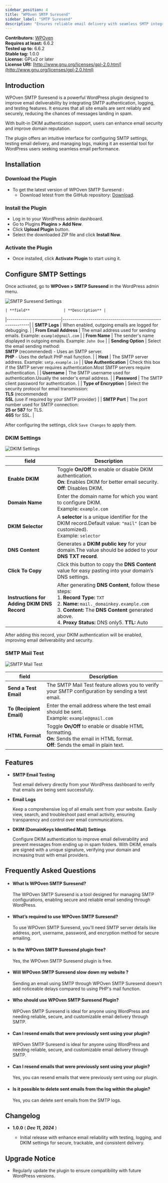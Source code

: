 ```yaml
---
sidebar_position: 4
title: "WPOven SMTP Suresend"
sidebar_label: "SMTP Suresend"
description: "Ensures reliable email delivery with seamless SMTP integration."
---
```


**Contributors:** [WPOven](https://www.wpoven.com/)  
**Requires at least:** 6.6.2  
**Tested up to:** 6.6.2  
**Stable tag:** 1.0.0  
**License:** GPLv2 or later  
**License URI:** [http://www.gnu.org/licenses/gpl-2.0.html](http://www.gnu.org/licenses/gpl-2.0.html)

## Introduction

WPOven SMTP Suresend is a powerful WordPress plugin designed to improve email deliverability by integrating SMTP authentication, logging, and testing features. It ensures that all site emails are sent reliably and securely, reducing the chances of messages landing in spam. 

With built-in DKIM authentication support, users can enhance email security and improve domain reputation. 

The plugin offers an intuitive interface for configuring SMTP settings, testing email delivery, and managing logs, making it an essential tool for WordPress users seeking seamless email performance.

## Installation

### Download the Plugin

- To get the latest version of WPOven SMTP Suresend :
  - Download letest from the GitHub repository: [Download](https://github.com/baseapp/wpoven_suresend/releases).

### Install the Plugin

- Log in to your WordPress admin dashboard.
- Go to Plugins **Plugins > Add New**.
- Click **Upload Plugin** button.
- Select the downloaded ZIP file and click **Install Now**.

### Activate the Plugin

- Once installed, click **Activate Plugin** to start using it.

## Configure SMTP Settings

Once activated, go to **WPOven > SMTP Suresend** in the WordPress admin menu.

![SMTP Suresend Settings](./img/smtp-suresend/smtp-settings.png)

<!-- 
- **SMTP Logs**

  - When enabled, outgoing emails are logged for debugging.

- **From Email Address**

  - The email address used for sending emails.
    - Example: `example@gmail.com`

- **From Name**

  - The sender's name displayed in outgoing emails.
    - Example: `John Doe`

- **Sending Option**

  - Select the email sending method:
    - **SMTP** (recommended) - Uses an SMTP server.
    - **PHP** - Uses the default PHP mail function.

- **Host**

  - The SMTP server address.
    - Example: `smtp.example.io`

- **Use Authentication**

  - Check this box if the SMTP server requires authentication.
  - Most SMTP servers require authentication.

- **Username**

  - The SMTP username used for authentication.
  - Usually the sender's email address.

- **Password**

  - The SMTP client password for authentication.

- **Type of Encryption**

  - Select the security protocol for email transmission:
    - **TLS** (recommended)
    - **SSL** (use if required by your SMTP provider)

- **SMTP Port**

  - The port number used for SMTP connection:
    - **25 or 587** for TLS.
    - **465** for SSL. -->

    | **field**               | **Description** |
|---------------------------|-------------------------------------------------------------|
| **SMTP Logs**             | When enabled, outgoing emails are logged for debugging.    |
| **From Email Address**    | The email address used for sending emails. Example: `example@gmail.com` |
| **From Name**             | The sender's name displayed in outgoing emails. Example: `John Doe` |
| **Sending Option**        | Select the email sending method:<br />**SMTP** (recommended) - Uses an SMTP server.<br />**PHP** - Uses the default PHP mail function. |
| **Host**                  | The SMTP server address. Example: `smtp.example.io` |
| **Use Authentication**    | Check this box if the SMTP server requires authentication.Most SMTP servers require authentication. |
| **Username**              | The SMTP username used for authentication.Usually the sender's email address. |
| **Password**              | The SMTP client password for authentication. |
| **Type of Encryption**    | Select the security protocol for email transmission:<br />**TLS** (recommended)<br />**SSL** (use if required by your SMTP provider) |
| **SMTP Port**             | The port number used for SMTP connection:<br />**25 or 587** for TLS.<br />**465** for SSL. |

  After configuring the settings, click `Save Changes` to apply them.


### DKIM Settings

![DKIM Settings](./img/smtp-suresend/dkim.png)

<!-- - **Enable DKIM**

  - Toggle **On/Off** to enable or disable DKIM authentication.
    - **On**: Enables DKIM for better email security and authentication.
    - **Off**: Disables DKIM.

- **Domain Name**

  - Enter the domain name for which you want to configure DKIM.
    - Example: `example.com`

- **DKIM Selector**

  - A **selector** is a unique identifier for the DKIM record.
  - The default value is **"mail"**, but you can set a custom value.
    - Example: `selector`

- **DNS Content**

  - This field generates a DKIM public key for your domain.
  - The generated value should be added to your **DNS TXT record**.

- **Click To Copy**

  - Click this button to copy the **DNS Content** value.
  - This makes it easier to paste into your domain’s DNS settings.

- **Instructions for Adding DKIM DNS Record**
  - Once you generate the **DNS Content**, follow these steps:

    1. **Record Type:** `TXT`
    2. **Name:** `mail._domainkey.example.com`
    3. **Content:** The **DNS Content** generated above.
    4. **Proxy Status:** DNS only
    5. **TTL:** Auto -->

| **field**                 | **Description** |
|-----------------------------|----------------------------------------------------------------------------------------|
| **Enable DKIM**             | Toggle **On/Off** to enable or disable DKIM authentication.<br />**On**: Enables DKIM for better email security.<br />**Off**: Disables DKIM. |
| **Domain Name**             | Enter the domain name for which you want to configure DKIM.<br />Example: `example.com` |
| **DKIM Selector**           | A **selector** is a unique identifier for the DKIM record.Default value: `"mail"` (can be customized).<br />Example: `selector` |
| **DNS Content**             | Generates a **DKIM public key** for your domain.The value should be added to your **DNS TXT record**. |
| **Click To Copy**           | Click this button to copy the **DNS Content** value for easy pasting into your domain’s DNS settings. |
| **Instructions for Adding DKIM DNS Record** | After generating **DNS Content**, follow these <br /> steps:<br />1. **Record Type:** `TXT`<br />2. **Name:** `mail._domainkey.example.com`<br />3. **Content:** The **DNS Content** generated above.<br />4. **Proxy Status:** DNS only5. **TTL:** Auto |

  After adding this record, your DKIM authentication will be enabled, improving email deliverability and security.

### SMTP Mail Test

![SMTP Mail Test](./img/smtp-suresend/mail-test.png)

<!-- - **Send a Test Email**

  - The SMTP Mail Test feature allows you to verify your SMTP configuration by sending a test email.

- **To (Recipient Email)**

  - Enter the email address where the test email should be sent.
    - Example: `example@gmail.com`

- **HTML Format**

  - Toggle **On/Off** to enable or disable HTML formatting.
    - **On**: Sends the email in HTML format.
    - **Off**: Sends the email in plain text. -->

| **field**            | **Description** |
|------------------------|-------------------------------------------------------------|
| **Send a Test Email**  | The SMTP Mail Test feature allows you to verify your SMTP configuration by sending a test email. |
| **To (Recipient Email)** | Enter the email address where the test email should be sent.<br />Example: `example@gmail.com` |
| **HTML Format**        | Toggle **On/Off** to enable or disable HTML formatting.<br />**On**: Sends the email in HTML format.<br />**Off**: Sends the email in plain text. |

## Features

- **SMTP Email Testing**

  Test email delivery directly from your WordPress dashboard to verify that emails are being sent successfully.

- **Email Logs**

  Keep a comprehensive log of all emails sent from your website. Easily view, search, and troubleshoot past email activity, ensuring transparency and control over email communications.

- **DKIM (DomainKeys Identified Mail) Settings**

  Configure DKIM authentication to improve email deliverability and prevent messages from ending up in spam folders. With DKIM, emails are signed with a unique signature, verifying your domain and increasing trust with email providers.

## Frequently Asked Questions

- #### What Is WPOven SMTP Suresend?

  The WPOven SMTP Suresend is a tool designed for managing SMTP configurations, enabling secure and reliable email sending through WordPress.

- #### What’s required to use WPOven SMTP Suresend?

  To use WPOven SMTP Suresend, you'll need SMTP server details like address, port, username, password, and encryption method for secure emailing.

- #### Is the WPOven SMTP Suresend plugin free?

  Yes, the WPOven SMTP Suresend plugin is free.

- #### Will WPOven SMTP Suresend slow down my website ?

  Sending an email using SMTP through WPOven SMTP Suresend doesn't add noticeable delays compared to using PHP's mail function.

- #### Who should use WPOven SMTP Suresend Plugin?

  WPOven SMTP Suresend is ideal for anyone using WordPress and needing reliable, secure, and customizable email delivery through SMTP.

- #### Can I resend emails that were previously sent using your plugin?

  WPOven SMTP Suresend is ideal for anyone using WordPress and needing reliable, secure, and customizable email delivery through SMTP.

- #### Can I resend emails that were previously sent using your plugin?

  Yes, you can resend emails that were previously sent using our plugin.

- #### Is it possible to delete sent emails from the log within the plugin?

  Yes, you can delete sent emails from the SMTP logs.

## Changelog

- **1.0.0** ( ***Dec 11, 2024*** )

  - Initial release with enhance email reliability with testing, logging, and DKIM settings for secure, trackable, and consistent delivery.

## Upgrade Notice

- Regularly update the plugin to ensure compatibility with future WordPress versions.
